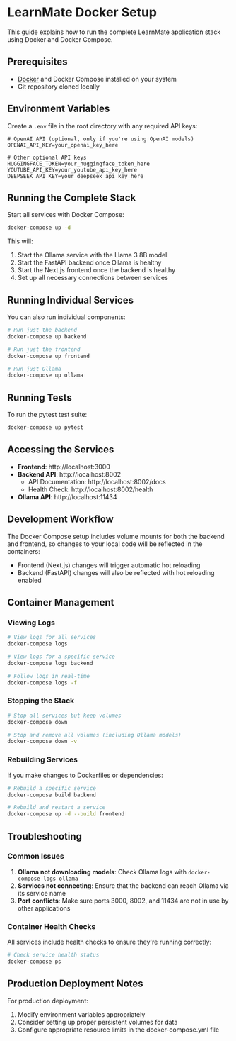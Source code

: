 # LearnMate Docker Setup

This guide explains how to run the complete LearnMate application stack using Docker and Docker Compose.

## Prerequisites

- [Docker](https://www.docker.com/get-started) and Docker Compose installed on your system
- Git repository cloned locally

## Environment Variables

Create a `.env` file in the root directory with any required API keys:

```
# OpenAI API (optional, only if you're using OpenAI models)
OPENAI_API_KEY=your_openai_key_here

# Other optional API keys
HUGGINGFACE_TOKEN=your_huggingface_token_here
YOUTUBE_API_KEY=your_youtube_api_key_here
DEEPSEEK_API_KEY=your_deepseek_api_key_here
```

## Running the Complete Stack

Start all services with Docker Compose:

```bash
docker-compose up -d
```

This will:
1. Start the Ollama service with the Llama 3 8B model
2. Start the FastAPI backend once Ollama is healthy
3. Start the Next.js frontend once the backend is healthy
4. Set up all necessary connections between services

## Running Individual Services

You can also run individual components:

```bash
# Run just the backend
docker-compose up backend

# Run just the frontend
docker-compose up frontend

# Run just Ollama
docker-compose up ollama
```

## Running Tests

To run the pytest test suite:

```bash
docker-compose up pytest
```

## Accessing the Services

- **Frontend**: http://localhost:3000
- **Backend API**: http://localhost:8002
  - API Documentation: http://localhost:8002/docs
  - Health Check: http://localhost:8002/health
- **Ollama API**: http://localhost:11434

## Development Workflow

The Docker Compose setup includes volume mounts for both the backend and frontend, so changes to your local code will be reflected in the containers:

- Frontend (Next.js) changes will trigger automatic hot reloading
- Backend (FastAPI) changes will also be reflected with hot reloading enabled

## Container Management

### Viewing Logs

```bash
# View logs for all services
docker-compose logs

# View logs for a specific service
docker-compose logs backend

# Follow logs in real-time
docker-compose logs -f
```

### Stopping the Stack

```bash
# Stop all services but keep volumes
docker-compose down

# Stop and remove all volumes (including Ollama models)
docker-compose down -v
```

### Rebuilding Services

If you make changes to Dockerfiles or dependencies:

```bash
# Rebuild a specific service
docker-compose build backend

# Rebuild and restart a service
docker-compose up -d --build frontend
```

## Troubleshooting

### Common Issues

1. **Ollama not downloading models**: Check Ollama logs with `docker-compose logs ollama`
2. **Services not connecting**: Ensure that the backend can reach Ollama via its service name
3. **Port conflicts**: Make sure ports 3000, 8002, and 11434 are not in use by other applications

### Container Health Checks

All services include health checks to ensure they're running correctly:

```bash
# Check service health status
docker-compose ps
```

## Production Deployment Notes

For production deployment:

1. Modify environment variables appropriately
2. Consider setting up proper persistent volumes for data
3. Configure appropriate resource limits in the docker-compose.yml file 